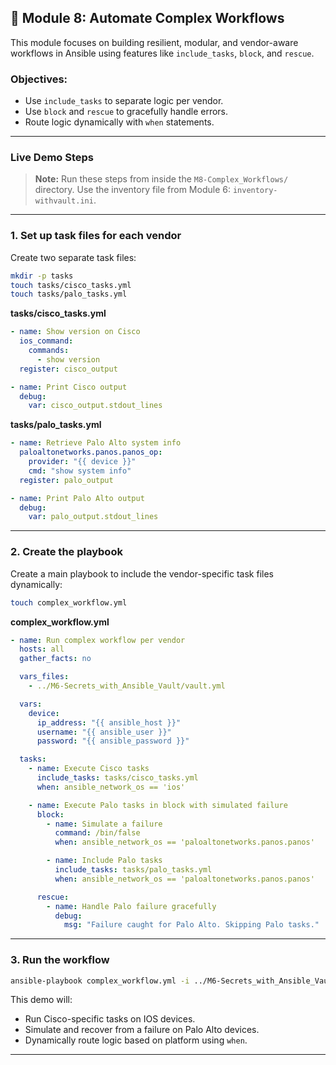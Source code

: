 ## 🔁 Module 8: Automate Complex Workflows

This module focuses on building resilient, modular, and vendor-aware workflows in Ansible using features like `include_tasks`, `block`, and `rescue`.

### Objectives:
- Use `include_tasks` to separate logic per vendor.
- Use `block` and `rescue` to gracefully handle errors.
- Route logic dynamically with `when` statements.

---

### Live Demo Steps

> **Note:** Run these steps from inside the `M8-Complex_Workflows/` directory. Use the inventory file from Module 6: `inventory-withvault.ini`.

---

### 1. Set up task files for each vendor

Create two separate task files:

```bash
mkdir -p tasks
touch tasks/cisco_tasks.yml
touch tasks/palo_tasks.yml
```

**tasks/cisco_tasks.yml**
```yaml
- name: Show version on Cisco
  ios_command:
    commands:
      - show version
  register: cisco_output

- name: Print Cisco output
  debug:
    var: cisco_output.stdout_lines
```

**tasks/palo_tasks.yml**
```yaml
- name: Retrieve Palo Alto system info
  paloaltonetworks.panos.panos_op:
    provider: "{{ device }}"
    cmd: "show system info"
  register: palo_output

- name: Print Palo Alto output
  debug:
    var: palo_output.stdout_lines
```

---

### 2. Create the playbook

Create a main playbook to include the vendor-specific task files dynamically:

```bash
touch complex_workflow.yml
```

**complex_workflow.yml**
```yaml
- name: Run complex workflow per vendor
  hosts: all
  gather_facts: no

  vars_files:
    - ../M6-Secrets_with_Ansible_Vault/vault.yml

  vars:
    device:
      ip_address: "{{ ansible_host }}"
      username: "{{ ansible_user }}"
      password: "{{ ansible_password }}"

  tasks:
    - name: Execute Cisco tasks
      include_tasks: tasks/cisco_tasks.yml
      when: ansible_network_os == 'ios'

    - name: Execute Palo tasks in block with simulated failure
      block:
        - name: Simulate a failure
          command: /bin/false
          when: ansible_network_os == 'paloaltonetworks.panos.panos'

        - name: Include Palo tasks
          include_tasks: tasks/palo_tasks.yml
          when: ansible_network_os == 'paloaltonetworks.panos.panos'

      rescue:
        - name: Handle Palo failure gracefully
          debug:
            msg: "Failure caught for Palo Alto. Skipping Palo tasks."
```

---

### 3. Run the workflow

```bash
ansible-playbook complex_workflow.yml -i ../M6-Secrets_with_Ansible_Vault/inventory-withvault.ini --ask-vault-pass
```

This demo will:
- Run Cisco-specific tasks on IOS devices.
- Simulate and recover from a failure on Palo Alto devices.
- Dynamically route logic based on platform using `when`.

---
